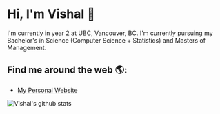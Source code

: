# Hi, I'm Vishal  👋

I'm currently in year 2 at UBC, Vancouver, BC. I'm currently pursuing my Bachelor's in Science (Computer Science + Statistics) and Masters of Management.

<!--
Here are some ideas to get you started:

- 🔭 I’m currently working on ...
- 🌱 I’m currently learning ...
- 👯 I’m looking to collaborate on ...
- 🤔 I’m looking for help with ...
- 💬 Ask me about ...
- 📫 How to reach me: ...
- 😄 Pronouns: ...
- ⚡ Fun fact: ...

-->

## Find me around the web 🌎:
- <a href="http://vishaldesh.com/">My Personal Website </a>

![Vishal's github stats](https://github-readme-stats.vercel.app/api?username=VDeshh&show_icons=true&theme=radical)



